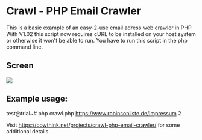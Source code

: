 Crawl - PHP Email Crawler
========================

This is a basic example of an easy-2-use email adress web crawler in PHP. With V1.02 this script now requires cURL to be installed on your host system or otherwise it won't be able to run. You have to run this script in the php command line.

Screen
-------------
<img src="http://abload.de/img/crawlv7qmm.png">


Example usage:
-------------

test@trial~# php crawl.php https://www.robinsonliste.de/impressum 2

Visit https://cowthink.net/projects/crawl-php-email-crawler/ for some additional details.
